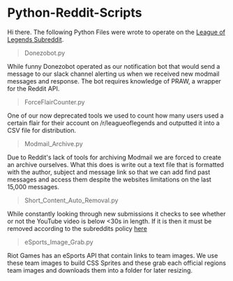 # Python-Reddit-Scripts

Hi there. The following Python Files were wrote to operate on the [League of Legends Subreddit](https://www.reddit.com/r/leagueoflegends/).

>Donezobot.py

While funny Donezobot operated as our notification bot that would send a message to our slack channel alerting us when we received new modmail messages and response. The bot requires knowledge of PRAW, a wrapper for the Reddit API.

>ForceFlairCounter.py

One of our now deprecated tools we used to count how many users used a certain flair for their account on /r/leagueoflegends and outputted it into a CSV file for distribution.

>Modmail_Archive.py

Due to Reddit's lack of tools for archiving Modmail we are forced to create an archive ourselves. What this does is write out a text file that is formatted with the author, subject and message link so that we can add find past messages and access them despite the websites limitations on the last 15,000 messages.

>Short_Content_Auto_Removal.py

While constantly looking through new submissions it checks to see whether or not the YouTube video is below <30s in length. If it is then it must be removed according to the subreddits policy [here](https://www.reddit.com/r/leagueoflegends/wiki/subredditrules#wiki_short_duration_content_belongs_in_a_self_post)

>eSports_Image_Grab.py

Riot Games has an eSports API that contain links to team images. We use these team images to build CSS Sprites and these grab each official regions team images and downloads them into a folder for later resizing.


